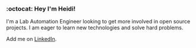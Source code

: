 ### :octocat: Hey I'm Heidi!

I'm a Lab Automation Engineer looking to get more involved in open source projects. I am eager to learn new technologies and solve hard problems.

<p>Add me on <a href="https://www.linkedin.com/in/heidi-m-snell/">LinkedIn</a>.</p>